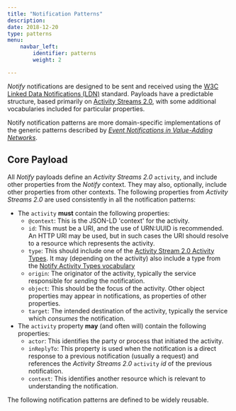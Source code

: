 ```yaml
---
title: "Notification Patterns"
description:
date: 2018-12-20
type: patterns
menu:
    navbar_left:
        identifier: patterns
        weight: 2

---
```


*Notify* notifications are designed to be sent and received using the [W3C Linked Data Notifications (LDN)](https://www.w3.org/TR/2017/REC-ldn-20170502/) standard. Payloads have a predictable structure, based primarily
on [Activity Streams 2.0](https://www.w3.org/TR/activitystreams-core/), with some additional vocabularies included for particular properties.

Notify notification patterns are more domain-specific implementations of the generic patterns described by _[Event Notifications in Value-Adding Networks](https://www.eventnotifications.net)_.

## Core Payload
All *Notify* payloads define an *Activity Streams 2.0* `activity`, and include other properties from the *Notify* context. They may also, optionally, include other properties from other contexts. The following properties from _Activity Streams 2.0_ are used consistently in all the
notification patterns:

* The `activity` **must** contain the following properties:
  * `@context`: This is the JSON-LD 'context' for the activity.
  * `id`: This must be a URI, and the use of URN:UUID is recommended. An HTTP URI may be used, but in such cases the URI should resolve to a resource which represents the activity.
  * `type`: This should include one of the [Activity Stream 2.0 Activity Types](https://www.w3.org/TR/activitystreams-vocabulary/). It may (depending on the activity) also include a type from the [Notify Activity Types vocabulary](/vocabulary/)
  * `origin`: The originator of the activity, typically the service responsible for *sending* the notification.
  * `object`: This should be the focus of the activity. Other object properties may appear in notifications, as properties of other properties.
  * `target`: The intended destination of the activity, typically the service which *consumes* the notification.
* The `activity` property **may** (and often will) contain the following properties:
  * `actor`: This identifies the party or process that initiated the activity.
  * `inReplyTo`: This property is used when the notification is a direct response to a previous notification (usually a request) and references the _Activity Streams 2.0_ `activity` _id_ of the previous notification.
  * `context`: This identifies another resource which is relevant to understanding the notification.

The following notification patterns are defined to be widely reusable.